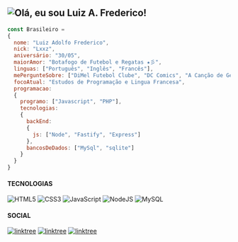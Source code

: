  ## ![Olá, eu sou Luiz A. Frederico!](https://github.com/user-attachments/assets/638ae941-0502-425c-a58d-e7019df8eba4)


```javascript
const Brasileiro =
{
  nome: "Luiz Adolfo Frederico",
  nick: "Lxxz",
  aniversário: "30/05",
  maiorAmor: "Botafogo de Futebol e Regatas ★彡",
  linguas: ["Português", "Inglês", "Francês"],
  mePergunteSobre: ["DiMel Futebol Clube", "DC Comics", "A Canção de Gelo e Fogo", "RPG", "Studio Ghibli"],
  focoAtual: "Estudos de Programação e Lingua Francesa",
  programacao:
  {
    programo: ["Javascript", "PHP"],
    tecnologias:
    {
      backEnd:
      {
        js: ["Node", "Fastify", "Express"]
      },
      bancosDeDados: ["MySql", "sqlite"]
    }
  }
}
```

#### TECNOLOGIAS

![HTML5](https://img.shields.io/badge/html5-%23E34F26.svg?style=for-the-badge&logo=html5&logoColor=white) ![CSS3](https://img.shields.io/badge/css3-%231572B6.svg?style=for-the-badge&logo=css3&logoColor=white) ![JavaScript](https://img.shields.io/badge/javascript-%23323330.svg?style=for-the-badge&logo=javascript&logoColor=%23F7DF1E) ![NodeJS](https://img.shields.io/badge/node.js-6DA55F?style=for-the-badge&logo=node.js&logoColor=white) ![MySQL](https://img.shields.io/badge/mysql-4479A1.svg?style=for-the-badge&logo=mysql&logoColor=white)

#### SOCIAL

[![linktree](https://img.shields.io/badge/instagram-E4405F?style=for-the-badge&logo=instagram&logoColor=white)](https://instagram/la.frederico) [![linktree](https://img.shields.io/badge/threads-000000?style=for-the-badge&logo=threads&logoColor=white)](https://www.threads.net/@la.frederico) [![linktree](https://img.shields.io/badge/spotify-1DB954?style=for-the-badge&logo=spotify&logoColor=white)]()
